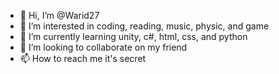 - 👋 Hi, I’m @Warid27
- 👀 I’m interested in coding, reading, music, physic, and game
- 🌱 I’m currently learning unity, c#, html, css, and python
- 💞️ I’m looking to collaborate on my friend
- 📫 How to reach me it's secret

<!---
Warid27/Warid27 is a ✨ special ✨ repository because its `README.md` (this file) appears on your GitHub profile.
You can click the Preview link to take a look at your changes.
--->
